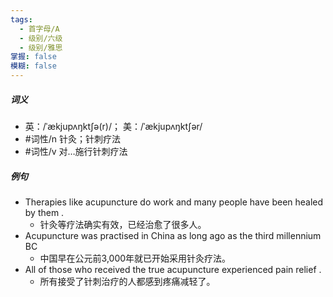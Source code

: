 ```yaml
---
tags:
  - 首字母/A
  - 级别/六级
  - 级别/雅思
掌握: false
模糊: false
---
```

##### 词义
- 英：/ˈækjupʌŋktʃə(r)/； 美：/ˈækjupʌŋktʃər/
- #词性/n  针灸；针刺疗法
- #词性/v  对…施行针刺疗法
##### 例句
- Therapies like acupuncture do work and many people have been healed by them .
	- 针灸等疗法确实有效，已经治愈了很多人。
- Acupuncture was practised in China as long ago as the third millennium BC
	- 中国早在公元前3,000年就已开始采用针灸疗法。
- All of those who received the true acupuncture experienced pain relief .
	- 所有接受了针刺治疗的人都感到疼痛减轻了。
